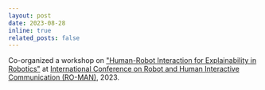 ```yaml
---
layout: post
date: 2023-08-28 
inline: true
related_posts: false
---
```


Co-organized a workshop on ["Human-Robot Interaction for Explainability in Robotics"](https://sites.google.com/view/x-hri/home) at [International Conference on Robot and Human Interactive Communication (RO-MAN)](https://ro-man2023.org/program/workshopTutorial), 2023.

